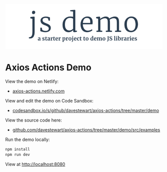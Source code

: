 <p align="center"><img src="src/core/assets/logo-text.png"></p>

# Axios Actions Demo

View the demo on Netlify:

- [axios-actions.netlify.com](https://axios-actions.netlify.com)

View and edit the demo on Code Sandbox:

- [codesandbox.io/s/github/davestewart/axios-actions/tree/master/demo](https://codesandbox.io/s/github/davestewart/axios-actions/tree/master/demo)

View the source code here:

- [github.com/davestewart/axios-actions/tree/master/demo/src/examples](https://github.com/davestewart/axios-actions/tree/master/demo/src/examples)

Run the demo locally:

```bash
npm install
npm run dev
```

View at [http://localhost:8080](http://localhost:8080)

